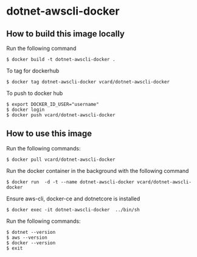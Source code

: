 # dotnet-awscli-docker

## How to build this image locally

Run the following command

```
$ docker build -t dotnet-awscli-docker .
```

To tag for dockerhub

```
$ docker tag dotnet-awscli-docker vcard/dotnet-awscli-docker
```

To push to docker hub

```
$ export DOCKER_ID_USER="username"
$ docker login
$ docker push vcard/dotnet-awscli-docker
```

## How to use this image

Run the following commands:

```
$ docker pull vcard/dotnet-awscli-docker
```

Run the docker container in the background with the following command

```
$ docker run  -d -t --name dotnet-awscli-docker vcard/dotnet-awscli-docker
```

Ensure aws-cli, docker-ce and dotnetcore is installed

```
$ docker exec -it dotnet-awscli-docker  ../bin/sh
```

Run the following commands:

```
$ dotnet --version
$ aws --version
$ docker --version
$ exit
```
